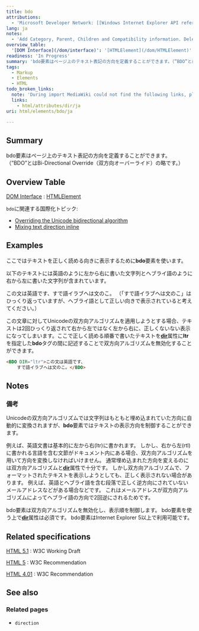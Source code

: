 ```yaml
---
title: bdo
attributions:
  - 'Microsoft Developer Network: [[Windows Internet Explorer API reference](http://msdn.microsoft.com/en-us/library/ie/hh828809%28v=vs.85%29.aspx) Article]'
lang: ja
notes:
  - 'Add Category, Parent, Children and Compatibility information. Delete HTML information sub section.'
overview_table:
  '[DOM Interface](/dom/interface)': '[HTMLElement](/dom/HTMLElement)'
readiness: 'In Progress'
summary: 'bdo要素はページ上のテキスト表記の方向を定義することができます。（”BDO”とはBi-Directional Override（双方向オーバーライド）の略です。）'
tags:
  - Markup
  - Elements
  - HTML
todo_broken_links:
  note: 'During import MediaWiki could not find the following links, please fix and adjust this list.'
  links:
    - html/attributes/dir/ja
uri: html/elements/bdo/ja

---
```

## Summary

bdo要素はページ上のテキスト表記の方向を定義することができます。（”BDO”とはBi-Directional Override（双方向オーバーライド）の略です。）

## Overview Table

[DOM Interface](/dom/interface)
:   [HTMLElement](/dom/HTMLElement)

`bdo`に関連する国際化トピック:

-   [Overriding the Unicode bidirectional algorithm](http://www.w3.org/International/techniques/authoring-html#bdo)
-   [Mixing text direction inline](http://www.w3.org/International/techniques/authoring-html#inline)

## Examples

ここではテキストを正しく読める向きに表示するために**bdo**要素を使います。

以下のテキストには英語のように左から右に書いた文字列とヘブライ語のように右から左に書いた文字列が含まれています。

この文は英語です、すで語イラブヘは文のこ。 （「すで語イラブヘは文のこ」はひっくり返っていますが、ヘブライ語として正しい向きで表示されていると考えてください。）

この文章に対してUnicodeの双方向アルゴリズムを適用しようとする場合、テキストは2回ひっくり返されて右から左ではなく左から右に、正しくないない表示になってしまいます。ここで正しく読める順番で書いたテキストを[**dir**](/w/index.php?title=html/attributes/dir/ja&action=edit&redlink=1)属性に**ltr**を指定した**bdo**タグの間に記述することで双方向アルゴリズムを無効化することができます。

``` html
<BDO DIR="ltr">この文は英語です、
    すで語イラブヘは文のこ。</BDO>
```

## Notes

### 備考

Unicodeの双方向アルゴリズムでは文字列はもともと埋め込まれていた方向に自動的に変換されますが、**bdo**要素ではテキストの表示方向を制御することができます。

例えば、英語文書は基本的に左から右(ltr)に書かれます。 しかし、右から左(rtl)に書かれる言語を含む文節がドキュメント内にある場合、双方向アルゴリズムを用いて方向を変換しなければいけません。 通常埋め込まれた方向を変えるのには双方向アルゴリズムと[**dir**](/html/attributes/dir)属性で十分です。 しかし双方向アルゴリズムで、フォーマットされたテキストを表示しようとしても、正しく表示されない場合があります。 例えば、英語とヘブライ語を含む段落で正しく逆方向にされていないメールアドレスなどがある場合などです。 これはメールアドレスが双方向アルゴリズムによってヘブライ語の方向で2回逆にされるためです。

bdo要素は双方向アルゴリズムを無効化し、表示順を制御します。 bdo要素を使う上で[**dir**](/html/attributes/dir)属性は必須です。 bdo要素はInternet Explorer 5以上で利用可能です。

## Related specifications

[HTML 5.1](http://www.w3.org/TR/html51/text-level-semantics.html#the-bdo-element)
:   W3C Working Draft

[HTML 5](http://www.w3.org/TR/html5/text-level-semantics.html#the-bdo-element)
:   W3C Recommendation

[HTML 4.01](http://www.w3.org/TR/html401/struct/dirlang.html#edef-BDO)
:   W3C Recommendation

## See also

### Related pages

-   `direction`
